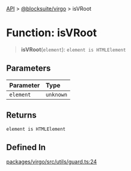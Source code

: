 [API](../../../index.md) > [@blocksuite/virgo](../index.md) > isVRoot

# Function: isVRoot

> **isVRoot**(`element`): `element is HTMLElement`

## Parameters

| Parameter | Type |
| :------ | :------ |
| `element` | `unknown` |

## Returns

`element is HTMLElement`

## Defined In

[packages/virgo/src/utils/guard.ts:24](https://github.com/Saul-Mirone/blocksuite/blob/f2324b82e/packages/virgo/src/utils/guard.ts#L24)
